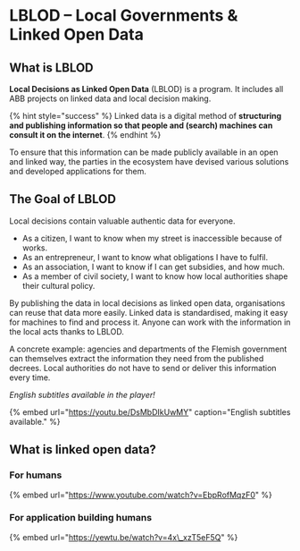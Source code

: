 # LBLOD – Local Governments & Linked Open Data

## **What is LBLOD**

**Local Decisions as Linked Open Data** \(LBLOD\) is a program. It includes all ABB projects on linked data and local decision making.

{% hint style="success" %}
Linked data is a digital method of **structuring and publishing information so that people and \(search\) machines can consult it on the internet**.
{% endhint %}

To ensure that this information can be made publicly available in an open and linked way, the parties in the ecosystem have devised various solutions and developed applications for them.

## **The Goal of LBLOD** 

Local decisions contain valuable authentic data for everyone.

* As a citizen, I want to know when my street is inaccessible because of works.
* As an entrepreneur, I want to know what obligations I have to fulfil.
* As an association, I want to know if I can get subsidies, and how much.
* As a member of civil society, I want to know how local authorities shape their cultural policy.

By publishing the data in local decisions as linked open data, organisations can reuse that data more easily. Linked data is standardised, making it easy for machines to find and process it. Anyone can work with the information in the local acts thanks to LBLOD.

A concrete example: agencies and departments of the Flemish government can themselves extract the information they need from the published decrees. Local authorities do not have to send or deliver this information every time.

_English subtitles available in the player!_

{% embed url="https://youtu.be/DsMbDIkUwMY" caption="English subtitles available." %}

## What is linked open data?

### For humans

{% embed url="https://www.youtube.com/watch?v=EbpRofMqzF0" %}

### For application building humans

{% embed url="https://yewtu.be/watch?v=4x\_xzT5eF5Q" %}

